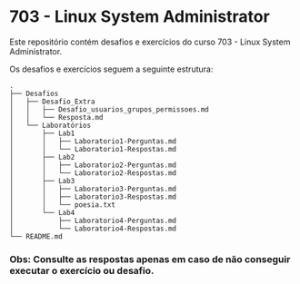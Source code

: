 # 703 - Linux System Administrator 

Este repositório contém desafios e exercícios do curso 703 - Linux System Administrator.

Os desafios e exercícios seguem a seguinte estrutura:

```shell
.
├── Desafios
│   ├── Desafio_Extra
│   │   ├── Desafio_usuarios_grupos_permissoes.md
│   │   └── Resposta.md
│   └── Laboratórios
│       ├── Lab1
│       │   ├── Laboratorio1-Perguntas.md
│       │   └── Laboratorio1-Respostas.md
│       ├── Lab2
│       │   ├── Laboratorio2-Perguntas.md
│       │   └── Laboratorio2-Respostas.md
│       ├── Lab3
│       │   ├── Laboratorio3-Perguntas.md
│       │   ├── Laboratorio3-Respostas.md
│       │   └── poesia.txt
│       └── Lab4
│           ├── Laboratorio4-Perguntas.md
│           └── Laboratorio4-Respostas.md
└── README.md
```

### **Obs: Consulte as respostas apenas em caso de não conseguir executar o exercício ou desafio.**
